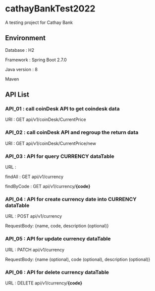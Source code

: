 # cathayBankTest2022
A testing project for Cathay Bank

## Environment
Database : H2

Framework : Spring Boot 2.7.0

Java version : 8

Maven

## API List
### API_01 : call coinDesk API to get coindesk data
URI : GET api/v1/coinDesk/CurrentPrice
### API_02 : call coinDesk API and regroup the return data
URI : GET api/v1/coinDesk/CurrentPrice/new
### API_03 : API for query CURRENCY dataTable
URL :

findAll : GET api/v1/currency

findByCode : GET api/v1/currency/**{code}**
### API_04 : API for create currency date into CURRENCY dataTable
URL : POST api/v1/currency

RequestBody: {name, code, description (optional)}
### API_05 : API for update currency dataTable
URL : PATCH api/v1/currency

RequestBody: {name (optional), code (optional), description (optional)}
### API_06 : API for delete currency dataTable
URL : DELETE api/v1/currency/**{code}**